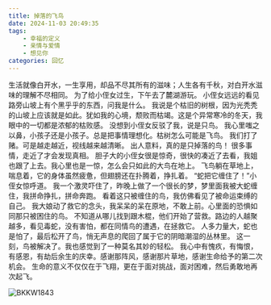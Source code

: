 ```yaml
---
title: 掉落的飞鸟
date: 2024-11-03 20:49:35
tags: 
    - 幸福的定义
    - 亲情与爱情
    - 想见你
categories: 回忆
---
```

生活就像白开水，一生享用，却品不尽其所有的滋味；人生各有千秋，对白开水滋味的理解不尽相同。
为了给小侄女过生，下午去了麓湖游玩。
小侄女远远的看见路旁山坡上有个黑乎乎的东西，问我是什么。
我说是个枯旧的树根，因为光秃秃的山坡上应该就是如此。犹如我的心境，颓败而枯竭。这是个异常寒冷的冬天，我眼中的一切都是浓郁的枯败感。
没想到小侄女反驳了我，说是只鸟。
我心里嗤之以鼻，小孩子还是小孩子。总是把事情理想化。枯树怎么可能是飞鸟。
我们打了赌。可是越走越近，视线越来越清晰。
出人意料，真的是只掉落的鸟！
很多事情，走近了才会发现真相。
胆子大的小侄女很是惊奇，很快的凑近了去看，我姐也跟了上去。我心里也是一惊，怎么会只如此的大鸟在地上。
飞鸟躺在草地上，喘息着，它的身体虽然疲惫，但翅膀还在扑腾着，挣扎着。
“蛇把它缠住了！”小侄女惊呼道。
我一个激灵吓住了，昨晚上做了一个很长的梦，梦里面我被大蛇缠住，我拼命挣扎，拼命奔跑。
看着这只被缠住的鸟，我仿佛看见了被命运束缚的自己。
我大娘动了救它的念头，我呆呆的呆在原地，不敢上前。心里面的恐惧如同那只被困住的鸟。
不知道从哪儿找到跟木棍，他们开始了营救。路边的人越聚越多，看见毒蛇，没有害怕，都在同情鸟的遭遇，在拯救它。
人多力量大，蛇也是怕了，最后松开了鸟，悄无声息的爬回了属于它的阴暗潮湿的丛林里。
这一刻，鸟被解决了。我也感觉到了一种莫名其妙的轻松。
我心中有愧疚，有悔恨，有感恩，有劫后余生的庆幸。感谢那阵风，感谢那片草地，感谢生命给予的第二次机会。
生命的意义不仅仅在于飞翔，更在于面对挑战，面对困难，然后勇敢地再次起飞。

![BKKW1843](https://gmoonlight.oss-cn-chengdu.aliyuncs.com/img/202411032120342.JPG)
